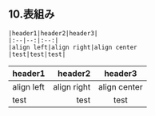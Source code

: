 ## 10.表組み
```
|header1|header2|header3|
|:--|--:|:--:|
|align left|align right|align center
|test|test|test|
```
|header1|header2|header3|
|:--|--:|:--:|
|align left|align right|align center
|test|test|test|